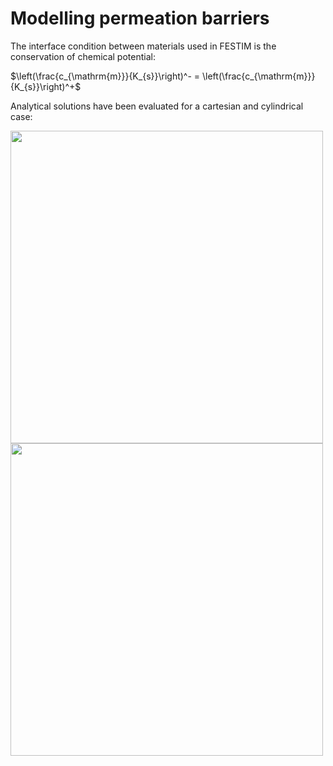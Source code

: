 # Modelling permeation barriers

The interface condition between materials used in FESTIM is the conservation of chemical potential:

$\left(\frac{c_{\mathrm{m}}}{K_{s}}\right)^- = \left(\frac{c_{\mathrm{m}}}{K_{s}}\right)^+$

Analytical solutions have been evaluated for a cartesian and cylindrical case:

<img src="https://user-images.githubusercontent.com/65899899/178293496-d67d7431-d1f8-4478-aa82-21988f8cf6a8.jpg" width="500"/>

<img src="https://user-images.githubusercontent.com/65899899/178293593-fee437f5-e3a7-4180-b464-a5877179f6ec.jpg" width="500"/>

